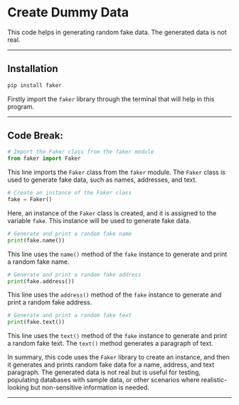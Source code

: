 # Create Dummy Data

This code helps in generating random fake data. The generated data is not real.

-----

## Installation

```python
pip install faker
```
Firstly import the `faker` library through the terminal that will help in this program.

-----

## Code Break:

```python
# Import the Faker class from the faker module
from faker import Faker
```
This line imports the `Faker` class from the `faker` module. The `Faker` class is used to generate fake data, such as names, addresses, and text.

```python
# Create an instance of the Faker class
fake = Faker()
```
Here, an instance of the `Faker` class is created, and it is assigned to the variable `fake`. This instance will be used to generate fake data.

```python
# Generate and print a random fake name
print(fake.name())
```
This line uses the `name()` method of the `fake` instance to generate and print a random fake name.

```python
# Generate and print a random fake address
print(fake.address())
```
This line uses the `address()` method of the `fake` instance to generate and print a random fake address.

```python
# Generate and print a random fake text
print(fake.text())
```
This line uses the `text()` method of the `fake` instance to generate and print a random fake text. The `text()` method generates a paragraph of text.

In summary, this code uses the `Faker` library to create an instance, and then it generates and prints random fake data for a name, address, and text paragraph. The generated data is not real but is useful for testing, populating databases with sample data, or other scenarios where realistic-looking but non-sensitive information is needed.

-----